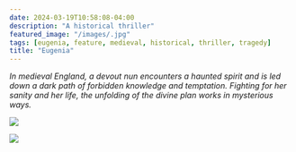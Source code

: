 ```yaml
---
date: 2024-03-19T10:58:08-04:00
description: "A historical thriller"
featured_image: "/images/.jpg" 
tags: [eugenia, feature, medieval, historical, thriller, tragedy]
title: "Eugenia"
---
```


_In medieval England, a devout nun encounters a haunted spirit and is led down a dark path of forbidden knowledge and temptation. Fighting for her sanity and her life, the unfolding of the divine plan works in mysterious ways._

![](/images/.jpg)



![](/images/.jpg)

